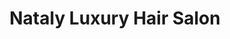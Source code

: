 ---
title: "Nataly Luxury Hair Salon"
url: /allentown/nataly-luxury-hair-salon/
shop: hairdresser
---